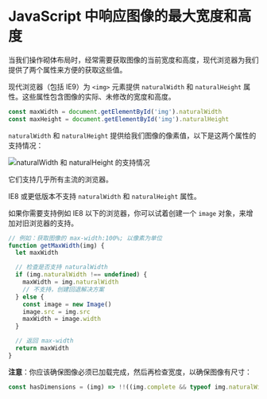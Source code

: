# JavaScript 中响应图像的最大宽度和高度

当我们操作砌体布局时，经常需要获取图像的当前宽度和高度，现代浏览器为我们提供了两个属性来方便的获取这些值。

现代浏览器（包括 IE9）为 `<img>` 元素提供 `naturalWidth` 和 `naturalHeight` 属性。这些属性包含图像的实际、未修改的宽度和高度。

```js
const maxWidth = document.getElementById('img').naturalWidth
const maxHeight = document.getElementById('img').naturalHeight
```

`naturalWidth` 和 `naturalHeight` 提供给我们图像的像素值，以下是这两个属性的支持情况：

![naturalWidth 和 naturalHeight 的支持情况](https://upload-images.jianshu.io/upload_images/18281896-1250e8e4c0984d79.png?imageMogr2/auto-orient/strip%7CimageView2/2/w/1240)

它们支持几乎所有主流的浏览器。

IE8 或更低版本不支持 `naturalWidth` 和 `naturalHeight` 属性。

如果你需要支持例如 IE8 以下的浏览器，你可以试着创建一个 `image` 对象，来增加对旧浏览器的支持。

```js
// 例如：获取图像的 max-width:100%; 以像素为单位
function getMaxWidth(img) {
  let maxWidth

  // 检查是否支持 naturalWidth
  if (img.naturalWidth !== undefined) {
    maxWidth = img.naturalWidth
    // 不支持，创建回退解决方案
  } else {
    const image = new Image()
    image.src = img.src
    maxWidth = image.width
  }

  // 返回 max-width
  return maxWidth
}
```

**注意**：你应该确保图像必须已加载完成，然后再检查宽度，以确保图像有尺寸：

```js
const hasDimensions = (img) => !!((img.complete && typeof img.naturalWidth !== 'undefined') || img.width)
```
